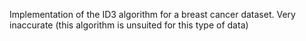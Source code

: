 Implementation of the ID3 algorithm for a breast cancer dataset.
Very inaccurate (this algorithm is unsuited for this type of data)
